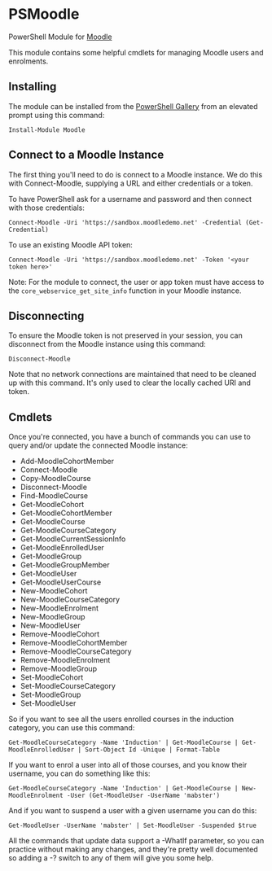 # PSMoodle
PowerShell Module for [Moodle](https://moodle.org)

This module contains some helpful cmdlets for managing Moodle users and enrolments.

## Installing

The module can be installed from the [PowerShell Gallery](https://www.powershellgallery.com/packages/Moodle/) from an elevated prompt using this command:

    Install-Module Moodle

## Connect to a Moodle Instance

The first thing you'll need to do is connect to a Moodle instance. We do this with Connect-Moodle, supplying a URL and either credentials or a token.

To have PowerShell ask for a username and password and then connect with those credentials:

    Connect-Moodle -Uri 'https://sandbox.moodledemo.net' -Credential (Get-Credential)	

To use an existing Moodle API token:

    Connect-Moodle -Uri 'https://sandbox.moodledemo.net' -Token '<your token here>'

Note: For the module to connect, the user or app token must have access to the `core_webservice_get_site_info` function in your Moodle instance.

## Disconnecting

To ensure the Moodle token is not preserved in your session, you can disconnect from the Moodle instance using this command:

    Disconnect-Moodle

Note that no network connections are maintained that need to be cleaned up with this command. It's only used to clear the locally cached URI and token.

## Cmdlets

Once you're connected, you have a bunch of commands you can use to query and/or update the connected Moodle instance:

* Add-MoodleCohortMember
* Connect-Moodle
* Copy-MoodleCourse
* Disconnect-Moodle
* Find-MoodleCourse
* Get-MoodleCohort
* Get-MoodleCohortMember
* Get-MoodleCourse
* Get-MoodleCourseCategory
* Get-MoodleCurrentSessionInfo
* Get-MoodleEnrolledUser
* Get-MoodleGroup
* Get-MoodleGroupMember
* Get-MoodleUser
* Get-MoodleUserCourse
* New-MoodleCohort
* New-MoodleCourseCategory
* New-MoodleEnrolment
* New-MoodleGroup
* New-MoodleUser
* Remove-MoodleCohort
* Remove-MoodleCohortMember
* Remove-MoodleCourseCategory
* Remove-MoodleEnrolment
* Remove-MoodleGroup
* Set-MoodleCohort
* Set-MoodleCourseCategory
* Set-MoodleGroup
* Set-MoodleUser

So if you want to see all the users enrolled courses in the induction category, you can use this command:

    Get-MoodleCourseCategory -Name 'Induction' | Get-MoodleCourse | Get-MoodleEnrolledUser | Sort-Object Id -Unique | Format-Table

If you want to enrol a user into all of those courses, and you know their username, you can do something like this:

    Get-MoodleCourseCategory -Name 'Induction' | Get-MoodleCourse | New-MoodleEnrolment -User (Get-MoodleUser -UserName 'mabster')

And if you want to suspend a user with a given username you can do this:

    Get-MoodleUser -UserName 'mabster' | Set-MoodleUser -Suspended $true

All the commands that update data support a -WhatIf parameter, so you can practice without making any changes, and they're pretty well documented so adding a -? switch to any of them will give you some help.
